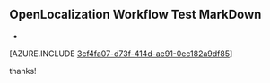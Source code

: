 ## OpenLocalization Workflow Test MarkDown
* 

[AZURE.INCLUDE [3cf4fa07-d73f-414d-ae91-0ec182a9df85](calleeMd1.md)]

 
thanks!